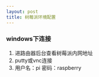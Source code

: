 ```yaml
---
layout: post
title: 树莓派环境配置
---
```


### windows下连接

1. 进路由器后台查看树莓派内网地址
2. putty或vnc连接
3. 用户名：pi 密码：raspberry